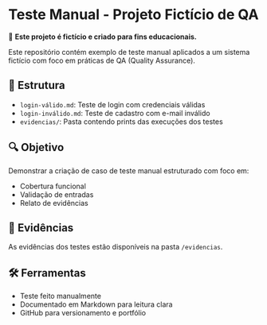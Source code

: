 # Teste Manual - Projeto Fictício de QA
📌 **Este projeto é fictício e criado para fins educacionais.**

Este repositório contém exemplo de teste manual aplicados a um sistema fictício com foco em práticas de QA (Quality Assurance).

## 📄 Estrutura

- `login-válido.md`: Teste de login com credenciais válidas
- `login-inválido.md`: Teste de cadastro com e-mail inválido
- `evidencias/`: Pasta contendo prints das execuções dos testes

## 🔍 Objetivo

Demonstrar a criação de caso de teste manual estruturado com foco em:

- Cobertura funcional
- Validação de entradas
- Relato de evidências

## 📸 Evidências

As evidências dos testes estão disponíveis na pasta `/evidencias`.

## 🛠 Ferramentas

- Teste feito manualmente
- Documentado em Markdown para leitura clara
- GitHub para versionamento e portfólio
